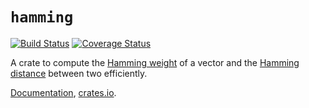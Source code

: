 # `hamming`

[![Build Status](https://travis-ci.org/huonw/hamming.png)](https://travis-ci.org/huonw/hamming) [![Coverage Status](https://coveralls.io/repos/huonw/hamming/badge.svg?branch=master)](https://coveralls.io/r/huonw/hamming?branch=master)

A crate to compute the
[Hamming weight](https://en.wikipedia.org/wiki/Hamming_weight) of a
vector and the
[Hamming distance](https://en.wikipedia.org/wiki/Hamming_distance)
between two efficiently.

[Documentation](http://docs.rs/hamming),
[crates.io](https://crates.io/crates/hamming).
